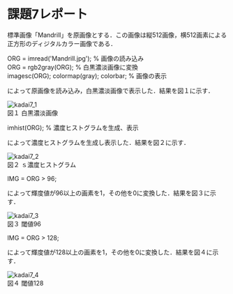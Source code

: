 # 課題7レポート　　
標準画像「Mandrill」を原画像とする．この画像は縦512画像，横512画素による正方形のディジタルカラー画像である．

ORG = imread('Mandrill.jpg'); % 画像の読み込み  
ORG = rgb2gray(ORG); % 白黒濃淡画像に変換  
imagesc(ORG); colormap(gray); colorbar; % 画像の表示  

によって原画像を読み込み，白黒濃淡画像で表示した．結果を図１に示す．

![kadai7_1](https://github.com/dolphinhardcore/kadai/blob/master/image/kadai7_1.png)  
図１ 白黒濃淡画像

imhist(ORG); % 濃度ヒストグラムを生成、表示

によって濃度ヒストグラムを生成し表示した．結果を図２に示す． 

![kadai7_2](https://github.com/dolphinhardcore/kadai/blob/master/image/kadai7_2.png)  
図２ ｓ濃度ヒストグラム

IMG = ORG > 96;

によって輝度値が96以上の画素を1，その他を0に変換した．結果を図３に示す． 

![kadai7_3](https://github.com/dolphinhardcore/kadai/blob/master/image/kadai7_3.png)  
図３ 閾値96

IMG = ORG > 128;

によって輝度値が128以上の画素を1，その他を0に変換した．結果を図４に示す． 

![kadai7_4](https://github.com/dolphinhardcore/kadai/blob/master/image/kadai7_4.png)  
図４ 閾値128
